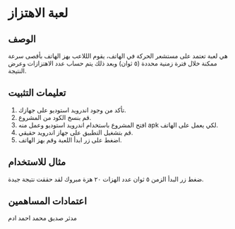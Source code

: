 # لعبة الاهتزاز

## الوصف
هي لعبة تعتمد على مستشعر الحركة في الهاتف،
يقوم الللاعب بهز الهاتف بأقصى سرعة ممكنة خلال فترة زمنية محددة (٥ ثوان) وبعد ذلك يتم حساب عدد الاهتزازات وعرض النتيجة.

## تعليمات التثبيت
1. تأكد من وجود اندرويد استوديو على جهازك.
2. قم بنسخ الكود من المشروع.
3. افتح المشروع باستخدام اندرويد استوديو وعمل منه apk لكي يعمل على الهاتف.
4. قم بتشغيل التطبيق على جهاز اندرويد حقيقي.
5. اضغط على زر ابدأ اللعبة وقم بهز الهاتف.

## مثال للاستخدام
ضغط زر البدأ 
الزمن ٥ ثوان
عدد الهزات ٢٠ هزة
مبروك لقد حققت نتيجة جيدة. 

## اعتمادات المساهمين 
مدثر صديق محمد احمد ادم 



